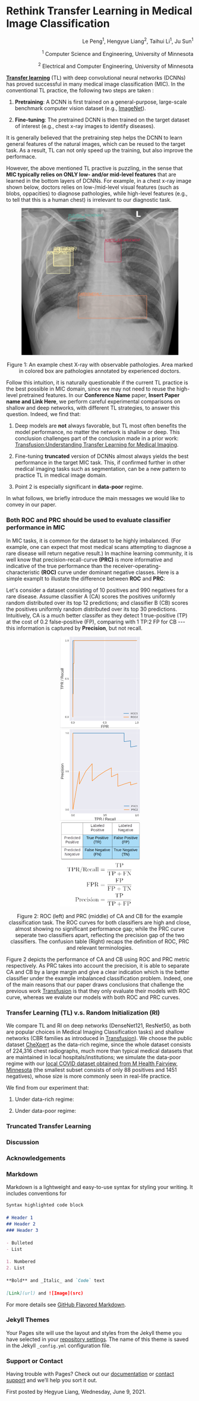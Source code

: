 # Rethink Transfer Learning in Medical Image Classification

<div align="right">
Le Peng<sup>1</sup>, Hengyue Liang<sup>2</sup>, Taihui Li<sup>1</sup>, Ju Sun<sup>1</sup>

<sup>1</sup> Computer Science and Engineering, University of Minnesota

<sup>2</sup> Electrical and Computer Engineering, University of Minnesota
 </div>
 
**[Transfer learning](https://en.wikipedia.org/wiki/Transfer_learning)** (TL) with deep convolutional neural networks (DCNNs) has proved successful in many medical image classification (MIC). In the conventional TL practice, the following two steps are taken :

   1. **Pretraining**: A DCNN is first trained on a general-purpose, large-scale benchmark computer vision dataset (e.g., [ImageNet](https://www.image-net.org/)).

   2. **Fine-tuning**: The pretrained DCNN is then trained on the target dataset of interest (e.g., chest x-ray images to identify diseases).

It is generally believed that the pretraining step helps the DCNN to learn general features of the natural images, which can be reused to the target task. As a result, TL can not only speed up the training, but also improve the performace.

However, the above mentioned TL practive is puzzling, in the sense that **MIC typically relies on ONLY low- and/or mid-level features** that are learned in the bottom layers of DCNNs. For example, in a chest x-ray image shown below, doctors relies on low-/mid-level visual features (such as blobs, oppacities) to diagnose pathologies, while high-level features (e.g., to tell that this is a human chest) is irrelevant to our diagnostic task.

<div align="center">
<figure><img src="figures/chest-Xray.png" width="512"></figure>

<figcaption>Figure 1: An example chest X-ray with observable pathologies. Area marked in colored box are pathologies annotated by experienced doctors.</figcaption>
</div>

Follow this intuition, it is naturally questionable if the current TL practice is the best possible in MIC domain, since we may not need to reuse the high-level pretrained features. In our **Conference Name** paper, **Insert Paper name and Link Here**, we perform careful experimental comparisons on shallow and deep networks, with different TL strategies, to answer this question. Indeed, we find that:

   1. Deep models are **not** always favorable, but TL most often benefits the model performance, no matter the network is shallow or deep. This conclusion challenges part of the conclusion made in a prior work: [Transfusion:Understanding Transfer Learning for Medical Imaging](https://ai.googleblog.com/2019/12/understanding-transfer-learning-for.html).

   2. Fine-tuning **truncated** version of DCNNs almost always yields the best performance in the target MIC task. This, if confirmed further in other medical imaging tasks such as segmentation, can be a new pattern to practice TL in medical image domain.

   3. Point 2 is especially significant in **data-poor** regime.

In what follows, we briefly introduce the main messages we would like to convey in our paper.


### Both ROC and PRC should be used to evaluate classifier performance in MIC

In MIC tasks, it is common for the dataset to be highly imbalanced. (For example, one can expect that most medical scans attempting to diagnose a rare disease will return negative result.) In machine learning community, it is well know that precision-recall-curve **(PRC)** is more informative and indicative of the true performance than the receiver-operating-characteristic **(ROC)** curve under dominant negative classes. Here is a simple examplt to illustate the difference between **ROC** and **PRC**:

  Let's consider a dataset consisting of 10 positives and 990 negatives for a rare disease. Assume classifier A (CA) scores the positives uniformly random distributed over its top 12 predictions; and classifier B (CB) scores the positives uniformly random distributed over its top 30 predictions. Intuitively, CA is a much better classifer as they detect 1 true-positive (TP) at the cost of 0.2 false-positive (FP), comparing with 1 TP:2 FP for CB --- this information is captured by **Precision**, but not recall.

<div align="center">
<figure><img src="figures/roc.png" width="215"><img src="figures/prc.png" width="215"><img src="figures/conf_table.png" width="215"></figure>

<figcaption>Figure 2: ROC (left) and PRC (middle) of CA and CB for the example classification task. The ROC curves for both classifiers are high and close, almost showing no significant performance gap; while the PRC curve seperate two classifiers apart, reflecting the precision gap of the two classifiers. The confusion table (Right) recaps the definition of ROC, PRC and relevant terminologies.</figcaption>
</div>


  Figure 2 depicts the performance of CA and CB using ROC and PRC metric respectively. As PRC takes into account the precision, it is able to separate CA and CB by a large margin and give a clear indication which is the better classifier under the example imbalanced classification problem. Indeed, one of the main reasons that our paper draws conclusions that challenge the previous work [Transfusion](https://ai.googleblog.com/2019/12/understanding-transfer-learning-for.html) is that they only evaluate their models with ROC curve, whereas we evalute our models with both ROC and PRC curves.

### Transfer Learning (TL) v.s. Random Initialization (RI)

We compare TL and RI on deep networks (DenseNet121, ResNet50, as both are popular choices in Medical Imaging Classification tasks) and shallow networks (CBR families as introduced in [Transfusion](https://ai.googleblog.com/2019/12/understanding-transfer-learning-for.html)). We choose the public dataset [CheXpert](https://stanfordmlgroup.github.io/competitions/chexpert/) as the data-rich regime, since the whole dataset consists of 224,316 chest radiographs, much more than typical medical datasets that are maintained in local hospitals/institutions; we simulate the data-poor regime with our [local COVID dataset obtained from M Health Fairview, Minnesota](https://www.medrxiv.org/content/10.1101/2021.06.04.21258316v1) (the smallest subset consists of only 88 positives and 1451 negatives), whose size is more commonly seen in real-life practice.

We find from our experiment that:

  1. Under data-rich regime:

  2. Under data-poor regime:


### Truncated Transfer Learning


### Discussion


### Acknowledgements


### Markdown

Markdown is a lightweight and easy-to-use syntax for styling your writing. It includes conventions for

```markdown
Syntax highlighted code block

# Header 1
## Header 2
### Header 3

- Bulleted
- List

1. Numbered
2. List

**Bold** and _Italic_ and `Code` text

[Link](url) and ![Image](src)
```

For more details see [GitHub Flavored Markdown](https://guides.github.com/features/mastering-markdown/).

### Jekyll Themes

Your Pages site will use the layout and styles from the Jekyll theme you have selected in your [repository settings](https://github.com/HengyueL/MedTL/settings/pages). The name of this theme is saved in the Jekyll `_config.yml` configuration file.

### Support or Contact

Having trouble with Pages? Check out our [documentation](https://docs.github.com/categories/github-pages-basics/) or [contact support](https://support.github.com/contact) and we’ll help you sort it out.


First posted by Hegyue Liang, Wednesday, June 9, 2021.
